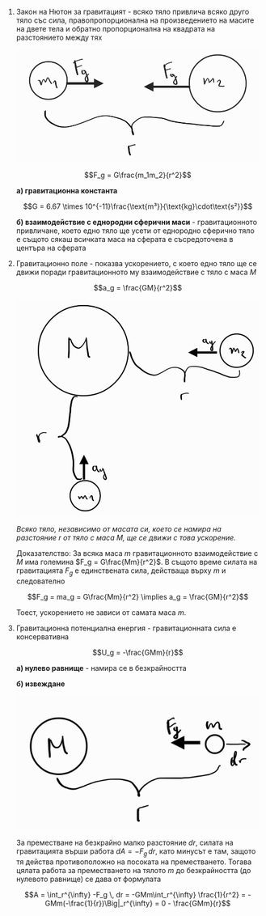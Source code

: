 1. Закон на Нютон за гравитацият - всяко тяло привлича всяко друго тяло със сила, правопропорционална на произведението на масите на двете тела и обратно пропорционална на квадрата на разстоянието между тях
	
	![Gravitational Force](Resources/Gravitational%20Force.jpg)
	
	$$F_g = G\frac{m_1m_2}{r^2}$$
	
	**а) гравитационна константа**
	
	$$G = 6.67 \times 10^{-11}\frac{\text{m³}}{\text{kg}\cdot\text{s²}}$$
	
	**б) взаимодействие с еднородни сферични маси** - гравитационното привличане, което едно тяло ще усети от еднородно сферично тяло е същото сякаш всичката маса на сферата е съсредоточена в центъра на сферата

2. Гравитационно поле - показва ускорението, с което едно тяло ще се движи поради гравитационното му взаимодействие с тяло с маса $M$
	
	$$a_g = \frac{GM}{r^2}$$
	
	![Gravitational Field](Resources/Gravitational%20Field.jpg)
	
	*Всяко тяло, независимо от масата си, което се намира на разстояние $r$ от тяло с маса $M,$ ще се движи с това ускорение.*
	
	Доказателство: За всяка маса $m$ гравитационното взаимодействие с $M$ има големина $F_g = G\frac{Mm}{r^2}$. В същото време силата на гравитацията $F_g$ е единствената сила, действаща върху $m$ и следователно
	
	$$F_g = ma_g = G\frac{Mm}{r^2} \implies a_g = \frac{GM}{r^2}$$
	
	Тоест, ускорението не зависи от самата маса $m$.

3. Гравитационна потенциална енергия - гравитационната сила е консервативна
	
	$$U_g = -\frac{GMm}{r}$$
	
	**а) нулево равнище** - намира се в безкрайността
	
	**б) извеждане**
	
	![Gravitational Potential Energy](Resources/Gravitational%20Potential%20Energy.jpg)
	
	За преместване на безкрайно малко разстояние $dr$, силата на гравитацията върши работа $dA = -F_g \, dr$, като минусът е там, защото тя действа противоположно на посоката на преместването. Тогава цялата работа за преместването на тялото $m$ до безкрайността (до нулевото равнище) се дава от формулата
	
	$$A = \int_r^{\infty} -F_g \, dr = -GMm\int_r^{\infty} \frac{1}{r^2} = -GMm(-\frac{1}{r})\Big|_r^{\infty} = 0 - \frac{GMm}{r}$$